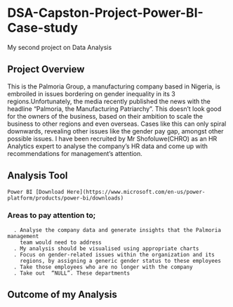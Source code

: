 # DSA-Capston-Project-Power-BI-Case-study
   My second project on Data Analysis

## Project Overview
   This is the Palmoria Group, a manufacturing company based in Nigeria, is embroiled in issues
bordering on gender inequality in its 3 regions.Unfortunately, the media recently
published the news with the headline “Palmoria, the Manufacturing Patriarchy”. This
doesn’t look good for the owners of the business, based on their ambition to scale the
business to other regions and even overseas. Cases like this can only spiral downwards,
revealing other issues like the gender pay gap, amongst other possible issues. I have been recruited by Mr Shofoluwe(CHRO) as an HR Analytics expert to analyse the company’s
HR data and come up with recommendations for management’s attention.

## Analysis Tool
    Power BI [Download Here](https://www.microsoft.com/en-us/power-platform/products/power-bi/downloads)

### Areas to pay attention to;

      . Analyse the company data and generate insights that the Palmoria management
        team would need to address
      . My analysis should be visualised using appropriate charts
      . Focus on gender-related issues within the organization and its
        regions, by assigning a generic gender status to these employees
      . Take those employees who are no longer with the company
      . Take out  “NULL”. These departments

## Outcome of my Analysis
